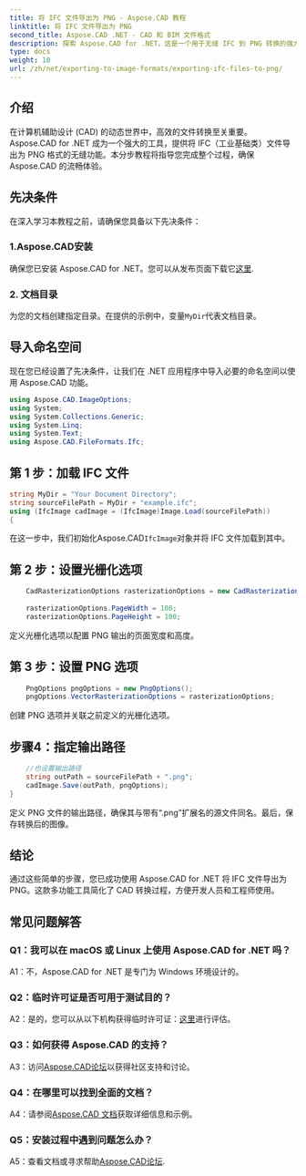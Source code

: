 ```yaml
---
title: 将 IFC 文件导出为 PNG - Aspose.CAD 教程
linktitle: 将 IFC 文件导出为 PNG
second_title: Aspose.CAD .NET - CAD 和 BIM 文件格式
description: 探索 Aspose.CAD for .NET，这是一个用于无缝 IFC 到 PNG 转换的强大解决方案。立即下载以进行高效的 CAD 文件处理。
type: docs
weight: 10
url: /zh/net/exporting-to-image-formats/exporting-ifc-files-to-png/
---
```

## 介绍

在计算机辅助设计 (CAD) 的动态世界中，高效的文件转换至关重要。 Aspose.CAD for .NET 成为一个强大的工具，提供将 IFC（工业基础类）文件导出为 PNG 格式的无缝功能。本分步教程将指导您完成整个过程，确保 Aspose.CAD 的流畅体验。

## 先决条件

在深入学习本教程之前，请确保您具备以下先决条件：

### 1.Aspose.CAD安装

确保您已安装 Aspose.CAD for .NET。您可以从发布页面下载它[这里](https://releases.aspose.com/cad/net/).

### 2. 文档目录

为您的文档创建指定目录。在提供的示例中，变量`MyDir`代表文档目录。

## 导入命名空间

现在您已经设置了先决条件，让我们在 .NET 应用程序中导入必要的命名空间以使用 Aspose.CAD 功能。

```csharp
using Aspose.CAD.ImageOptions;
using System;
using System.Collections.Generic;
using System.Linq;
using System.Text;
using Aspose.CAD.FileFormats.Ifc;
```

## 第 1 步：加载 IFC 文件

```csharp
string MyDir = "Your Document Directory";
string sourceFilePath = MyDir + "example.ifc";
using (IfcImage cadImage = (IfcImage)Image.Load(sourceFilePath))
{
```

在这一步中，我们初始化Aspose.CAD`IfcImage`对象并将 IFC 文件加载到其中。

## 第 2 步：设置光栅化选项

```csharp
    CadRasterizationOptions rasterizationOptions = new CadRasterizationOptions();
   
    rasterizationOptions.PageWidth = 100;
    rasterizationOptions.PageHeight = 100;
```

定义光栅化选项以配置 PNG 输出的页面宽度和高度。

## 第 3 步：设置 PNG 选项

```csharp
    PngOptions pngOptions = new PngOptions();
    pngOptions.VectorRasterizationOptions = rasterizationOptions;
```

创建 PNG 选项并关联之前定义的光栅化选项。

## 步骤4：指定输出路径

```csharp
    //也设置输出路径
    string outPath = sourceFilePath + ".png";
    cadImage.Save(outPath, pngOptions);
}
```

定义 PNG 文件的输出路径，确保其与带有“.png”扩展名的源文件同名。最后，保存转换后的图像。

## 结论

通过这些简单的步骤，您已成功使用 Aspose.CAD for .NET 将 IFC 文件导出为 PNG。这款多功能工具简化了 CAD 转换过程，方便开发人员和工程师使用。

## 常见问题解答

### Q1：我可以在 macOS 或 Linux 上使用 Aspose.CAD for .NET 吗？

A1：不，Aspose.CAD for .NET 是专门为 Windows 环境设计的。

### Q2：临时许可证是否可用于测试目的？

 A2：是的，您可以从以下机构获得临时许可证：[这里](https://purchase.aspose.com/temporary-license/)进行评估。

### Q3：如何获得 Aspose.CAD 的支持？

 A3：访问[Aspose.CAD论坛](https://forum.aspose.com/c/cad/19)以获得社区支持和讨论。

### Q4：在哪里可以找到全面的文档？

 A4：请参阅[Aspose.CAD 文档](https://reference.aspose.com/cad/net/)获取详细信息和示例。

### Q5：安装过程中遇到问题怎么办？

 A5：查看文档或寻求帮助[Aspose.CAD论坛](https://forum.aspose.com/c/cad/19).